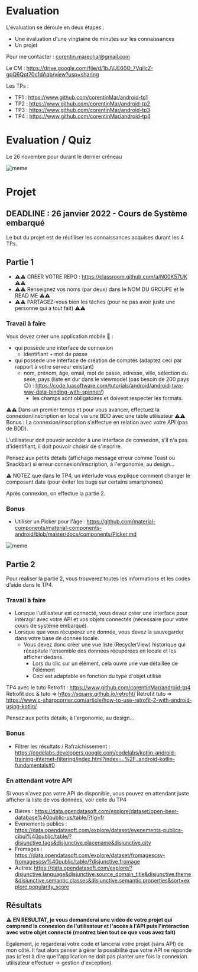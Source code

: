 # Evaluation

L'évaluation se déroule en deux étapes :
+ Une évaluation d'une vingtaine de minutes sur les connaissances
+ Un projet

Pour me contacter : corentin.marechal@gmail.com

Le CM : https://drive.google.com/file/d/1bJVJE60O_7VqiIcZ-gpQ6Qpt70c1dAqb/view?usp=sharing

Les TPs :
+ TP1 : https://www.github.com/corentinMar/android-tp1
+ TP2 : https://www.github.com/corentinMar/android-tp2
+ TP3 : https://www.github.com/corentinMar/android-tp3
+ TP4 : https://www.github.com/corentinMar/android-tp4

# Evaluation / Quiz

Le 26 novembre pour durant le dernier créneau

![meme](http://giphygifs.s3.amazonaws.com/media/3XG5igjvWe2wE/giphy.gif)

# Projet

## DEADLINE : 26 janvier 2022 - Cours de Système embarqué

Le but du projet est de réutiliser les connaissances acquises durant les 4 TPs.

## Partie 1

+ ⚠️⚠️ CREER VOTRE REPO : https://classroom.github.com/a/N00K57UK ⚠️⚠️
+ ⚠️⚠️ Renseignez vos noms (par deux) dans le NOM DU GROUPE et le READ ME ⚠️⚠️
+ ⚠️⚠️ PARTAGEZ-vous bien les tâches (pour ne pas avoir juste une personne qui a tout fait) ⚠️⚠️

### Travail à faire
Vous devez créer une application mobile 📱 :
+ qui possède une interface de connexion 
    + identifiant + mot de passe
+ qui possède une interface de création de comptes (adaptez ceci par rapport à votre serveur existant)
    + nom, prénom, âge, email, mot de passe, adresse, ville, sélection du sexe, pays (liste en dur dans le viewmodel (pas besoin de 200 pays 😉) : https://code.luasoftware.com/tutorials/android/android-two-way-data-binding-with-spinner/)
        + les champs sont obligatoires et doivent respecter les formats.

⚠️⚠️ Dans un premier temps et pour vous avancer, effectuez la connexion/inscription en local via une BDD avec une table utilisateur ⚠️⚠️
Bonus : La connexion/inscription s'effectue en relation avec votre API (pas de BDD).

L'utilisateur doit pouvoir accéder à une interface de connexion, s'il n'a pas d'identifiant, il doit pouvoir choisir de s'inscrire.

Pensez aux petits détails (affichage message erreur comme Toast ou Snackbar) si erreur connexion/inscription, à l'ergonomie, au design...

⚠️ NOTEZ que dans le TP4, un interlude vous explique comment changer le composant date (pour éviter les bugs sur certains smartphones)

Après connexion, on effectue la partie 2.

### Bonus
+ Utiliser un Picker pour l'âge : https://github.com/material-components/material-components-android/blob/master/docs/components/Picker.md

![meme](https://media4.giphy.com/media/L3bj6t3opdeNddYCyl/giphy.gif?cid=ecf05e470aboq2o93j5i9dye18dfv8y1domy7wjvcjydxltn&rid=giphy.gif)

## Partie 2

Pour réaliser la partie 2, vous trouverez toutes les informations et les codes d'aide dans le TP4.

### Travail à faire
+ Lorsque l'utilisateur est connecté, vous devez créer une interface pour intéragir avec votre API et vos objets connectés (nécessaire pour votre cours de système embarqué).
+ Lorsque que vous récupérez une donnée, vous devez la sauvegarder dans votre base de donnée locale.
    + Vous devez donc créer une vue liste (RecyclerView) historique qui récapitule l'ensemble des données récupérées en locale et les afficher dedans.
        + Lors du clic sur un élément, cela ouvre une vue détaillée de l'élément
        + Ceci est adaptable en fonction du type d'objet utilisé

TP4 avec le tuto Retrofit : https://www.github.com/corentinMar/android-tp4
Retrofit doc & tuto => https://square.github.io/retrofit/
Retrofit tuto => https://www.c-sharpcorner.com/article/how-to-use-retrofit-2-with-android-using-kotlin/

Pensez aux petits détails, à l'ergonomie, au design...

### Bonus
+ Filtrer les résultats / Rafraichissement : https://codelabs.developers.google.com/codelabs/kotlin-android-training-internet-filtering/index.html?index=..%2F..android-kotlin-fundamentals#0

### En attendant votre API
Si vous n'avez pas votre API de disponible, vous pouvez en attendant juste afficher la liste de vos données, voir celle du TP4
+ Bières : https://data.opendatasoft.com/explore/dataset/open-beer-database%40public-us/table/?flg=fr
+ Evenements publics : https://data.opendatasoft.com/explore/dataset/evenements-publics-cibul%40public/table/?disjunctive.tags&disjunctive.placename&disjunctive.city
+ Fromages : https://data.opendatasoft.com/explore/dataset/fromagescsv-fromagescsv%40public/table/?disjunctive.fromage
+ Autres: https://data.opendatasoft.com/explore/?disjunctive.language&disjunctive.source_domain_title&disjunctive.theme&disjunctive.semantic.classes&disjunctive.semantic.properties&sort=explore.popularity_score


## Résultats
⚠️ **EN RESULTAT, je vous demanderai une vidéo de votre projet qui comprend la connexion de l'utilisateur et l'accès à l'API puis l'intéraction avec votre objet connecté (montrez bien tout ce que vous avez fait)**

Egalement, je regarderai votre code et lancerai votre projet (sans API) de mon côté. Il faut alors penser à gérer la possibilité que votre API ne réponde pas (c'est à dire que l'application ne doit pas planter une fois la connexion utilisateur effectuer -> gestion d'exception).

